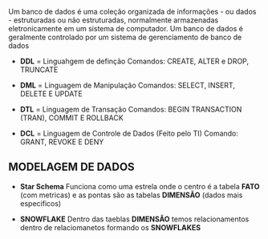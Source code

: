 Um banco de dados é uma coleção organizada de informações - ou dados - estruturadas ou não estruturadas, normalmente armazenadas eletronicamente em um sistema de computador. Um banco de dados é geralmente controlado por um sistema de gerenciamento de banco de dados 

- **DDL** = Linguahgem de definção
Comandos: CREATE, ALTER e DROP, TRUNCATE

- **DML** = Linguagem de Manipulação
Comandos: SELECT, INSERT, DELETE E UPDATE

- **DTL** = Linguagem de Transação
Comandos: BEGIN TRANSACTION (TRAN), COMMIT E ROLLBACK

- **DCL** = Linguagem de Controle de Dados (Feito pelo TI)
Comando: GRANT, REVOKE E DENY

## MODELAGEM DE DADOS
- **Star Schema**
Funciona como uma estrela onde o centro é a tabela **FATO** (com metricas) e as pontas são as tabelas **DIMENSÃO** (dados mais especificos)

- **SNOWFLAKE**
Dentro das taeblas **DIMENSÃO** temos relacionamentos dentro de relaciomanetos formando os **SNOWFLAKES**


